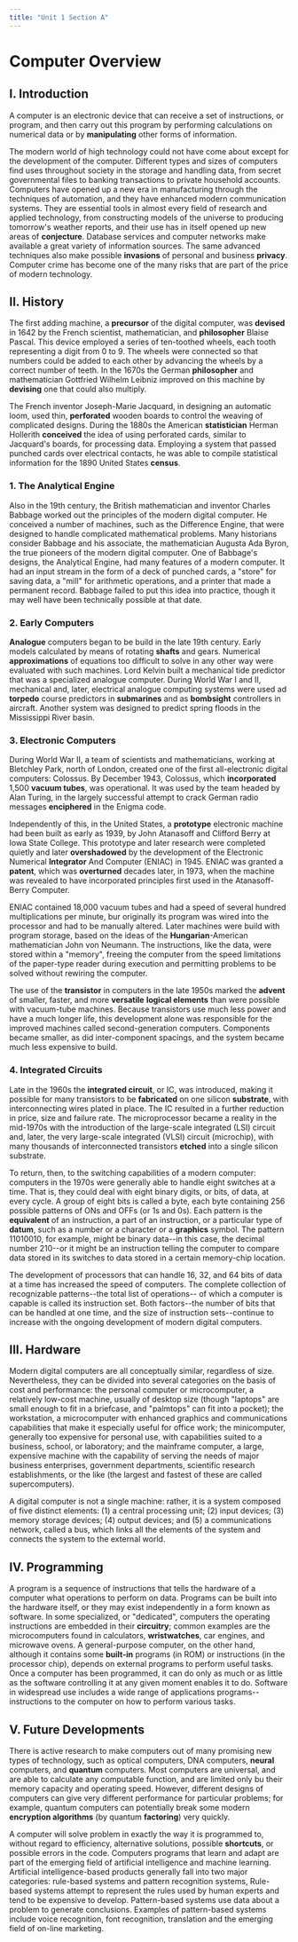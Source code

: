 ```yaml
---
title: "Unit 1 Section A"
---
```


# Computer Overview

## I. Introduction

A computer is an electronic device that can receive a set of
instructions, or program, and then carry out this program by
performing calculations on numerical data or by **manipulating**
other forms of information.

The modern world of high technology could not have come about except
for the development of the computer. Different types and sizes of
computers find uses throughout society in the storage and handling
data, from secret governmental files to banking transactions to
private household accounts. Computers have opened up a new era in
manufacturing through the techniques of automation, and they have
enhanced modern communication systems. They are essential tools in
almost every field of research and applied technology, from
constructing models of the universe to producing tomorrow's weather
reports, and their use has in itself opened up new areas of
**conjecture**. Database services and computer networks make available
a great variety of information sources. The same advanced techniques
also make possible **invasions** of personal and business **privacy**.
Computer crime has become one of the many risks that are part of the
price of modern technology.

## II. History

The first adding machine, a **precursor** of the digital computer, was
**devised** in 1642 by the French scientist, mathematician, and
**philosopher** Blaise Pascal. This device employed a series of
ten-toothed wheels, each tooth representing a digit from 0 to 9. The
wheels were connected so that numbers could be added to each other by
advancing the wheels by a correct number of teeth. In the 1670s the
German **philosopher** and mathematician Gottfried Wilhelm Leibniz
improved on this machine by **devising** one that could also multiply.

The French inventor Joseph-Marie Jacquard, in designing an automatic
loom, used thin, **perforated** wooden boards to control the weaving
of complicated designs. During the 1880s the American **statistician**
Herman Hollerith **conceived** the idea of using perforated cards,
similar to Jacquard's boards, for processing data. Employing a system
that passed punched cards over electrical contacts, he was able to
compile statistical information for the 1890 United States **census**.

### 1. The Analytical Engine

Also in the 19th century, the British mathematician and inventor
Charles Babbage worked out the principles of the modern digital
computer. He conceived a number of machines, such as the Difference
Engine, that were designed to handle complicated mathematical
problems. Many historians consider Babbage and his associate, the
mathematician Augusta Ada Byron, the true pioneers of the modern
digital computer. One of Babbage's designs, the Analytical Engine, had
many features of a modern computer. It had an input stream in the form
of a deck of punched cards, a "store" for saving data, a "mill" for
arithmetic operations, and a printer that made a permanent record.
Babbage failed to put this idea into practice, though it may well have
been technically possible at that date.

### 2. Early Computers

**Analogue** computers began to be build in the late 19th century.
Early models calculated by means of rotating **shafts** and gears.
Numerical **approximations** of equations too difficult to solve in
any other way were evaluated with such machines. Lord Kelvin built a
mechanical tide predictor that was a specialized analogue computer.
During World War I and II, mechanical and, later, electrical analogue
computing systems were used ad **torpedo** course predictors in
**submarines** and as **bombsight** controllers in aircraft. Another
system was designed to predict spring floods in the Mississippi River
basin.

### 3. Electronic Computers

During World War II, a team of scientists and mathematicians, working
at Bletchley Park, north of London, created one of the first
all-electronic digital computers: Colossus. By December 1943,
Colossus, which **incorporated** 1,500 **vacuum tubes**, was
operational. It was used by the team headed by Alan Turing, in the
largely successful attempt to crack German radio messages
**enciphered** in the Enigma code.

Independently of this, in the United States, a **prototype**
electronic machine had been built as early as 1939, by John Atanasoff
and Clifford Berry at Iowa State College. This prototype and later
research were completed quietly and later **overshadowed** by the
development of the Electronic Numerical **Integrator** And Computer
(ENIAC) in 1945. ENIAC was granted a **patent**, which was
**overturned** decades later, in 1973, when the machine was revealed
to have incorporated principles first used in the Atanasoff-Berry
Computer.

ENIAC contained 18,000 vacuum tubes and had a speed of several hundred
multiplications per minute, bur originally its program was wired into
the processor and had to be manually altered. Later machines were
build with program storage, based on the ideas of the
**Hungarian**-American mathematician John von Neumann. The
instructions, like the data, were stored within a "memory", freeing
the computer from the speed limitations of the paper-type reader
during execution and permitting problems to be solved without rewiring
the computer.

The use of the **transistor** in computers in the late 1950s marked
the **advent** of smaller, faster, and more **versatile** **logical
elements** than were possible with vacuum-tube machines. Because
transistors use much less power and have a much longer life, this
development alone was responsible for the improved machines called
second-generation computers. Components became smaller, as did
inter-component spacings, and the system became much less expensive to
build.

### 4. Integrated Circuits

Late in the 1960s the **integrated circuit**, or IC, was introduced,
making it possible for many transistors to be **fabricated** on one
silicon **substrate**, with interconnecting wires plated in place. The
IC resulted in a further reduction in price, size and failure rate.
The microprocessor became a reality in the mid-1970s with the
introduction of the large-scale integrated (LSI) circuit and, later,
the very large-scale integrated (VLSI) circuit (microchip), with many
thousands of interconnected transistors **etched** into a single
silicon substrate.

To return, then, to the switching capabilities of a modern computer:
computers in the 1970s were generally able to handle eight switches at
a time. That is, they could deal with eight binary digits, or bits, of
data, at every cycle. A group of eight bits is called a byte, each
byte containing 256 possible patterns of ONs and OFFs (or 1s and 0s).
Each pattern is the **equivalent** of an instruction, a part of an
instruction, or a particular type of **datum**, such as a number or a
character or a **graphics** symbol. The pattern 11010010, for example,
might be binary data--in this case, the decimal number 210--or it
might be an instruction telling the computer to compare data stored in
its switches to data stored in a certain memory-chip location.

The development of processors that can handle 16, 32, and 64 bits of
data at a time has increased the speed of computers. The complete
collection of recognizable patterns--the total list of operations-- of
which a computer is capable is called its instruction set. Both
factors--the number of bits that can be handled at one time, and the
size of instruction sets--continue to increase with the ongoing
development of modern digital computers.

## III. Hardware

Modern digital computers are all conceptually similar, regardless of
size. Nevertheless, they can be divided into several categories on the
basis of cost and performance: the personal computer or
microcomputer, a relatively low-cost machine, usually of desktop size
(though "laptops" are small enough to fit in a briefcase, and
"palmtops" can fit into a pocket); the workstation, a microcomputer
with enhanced graphics and communications capabilities that make it
especially useful for office work; the minicomputer, generally too
expensive for personal use, with capabilities suited to a business,
school, or laboratory; and the mainframe computer, a large, expensive
machine with the capability of serving the needs of major business
enterprises, government departments, scientific research
establishments, or the like (the largest and fastest of these are
called supercomputers).

A digital computer is not a single machine: rather, it is a system
composed of five distinct elements: (1) a central processing unit; (2)
input devices; (3) memory storage devices; (4) output devices; and (5)
a communications network, called a bus, which links all the elements
of the system and connects the system to the external world.

## IV. Programming

A program is a sequence of instructions that tells the hardware of a
computer what operations to perform on data. Programs can be built
into the hardware itself, or they may exist independently in a form
known as software. In some specialized, or "dedicated", computers the
operating instructions are embedded in their **circuitry**; common
examples are the microcomputers found in calculators,
**wristwatches**, car engines, and microwave ovens. A general-purpose
computer, on the other hand, although it contains some **built-in**
programs (in ROM) or instructions (in the processor chip), depends on
external programs to perform useful tasks. Once a computer has been
programmed, it can do only as much or as little as the software
controlling it at any given moment enables it to do. Software in
widespread use includes a wide range of applications
programs--instructions to the computer on how to perform various
tasks.

## V. Future Developments

There is active research to make computers out of many promising new
types of technology, such as optical computers, DNA computers,
**neural** computers, and **quantum** computers. Most computers are
universal, and are able to calculate any computable function, and are
limited only bu their memory capacity and operating speed. However,
different designs of computers can give very different performance for
particular problems; for example, quantum computers can potentially
break some modern **encryption algorithms** (by quantum **factoring**)
very quickly.

A computer will solve problem in exactly the way it is programmed to,
without regard to efficiency, alternative solutions, possible
**shortcuts**, or possible errors in the code. Computers programs that
learn and adapt are part of the emerging field of artificial
intelligence and machine learning. Artificial intelligence-based
products generally fall into two major categories: rule-based systems
and pattern recognition systems, Rule-based systems attempt to
represent the rules used by human experts and tend to be expensive to
develop. Pattern-based systems use data about a problem to generate
conclusions. Examples of pattern-based systems include voice
recognition, font recognition, translation and the emerging field of
on-line marketing.
